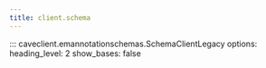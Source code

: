 ```yaml
---
title: client.schema
---
```


::: caveclient.emannotationschemas.SchemaClientLegacy
    options:
        heading_level: 2
        show_bases: false
